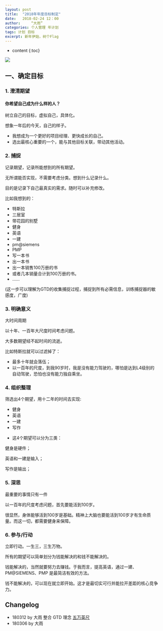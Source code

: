 ```yaml
---
layout: post
title:  "2018年年度目标制定"
date:   2018-02-24 12：00
author:     “大雨”
categories: 个人管理 年计划
tags: 计划 目标
excerpt: 新年伊始，树个Flag
---
```


* content
{:toc}

![][image-1]

## 一、确定目标

### 1. 澄清期望

#### 你希望自己成为什么样的人？

树立自己的目标，虚拟自己，具体化。

想象一年后的今天，自己的样子。

- 我想成为一个更好的项目经理、更快成长的自己。
- 选出最核心重要的一个，能与其他目标关联，带动其他活动。

### 2. 捕捉

记录期望，记录所能想到的所有期望。

无所谓能否实现，不需要考虑分类。想到什么记录什么。

目的是记录下自己最真实的需求。随时可以补充修改。

比如我想到的：

- 特斯拉
- 三居室
- 带花园的别墅
- 健身
- 英语
- 一建
- pm@siemens
- PMP
- 写一本书
- 出一本书
- 出一本销售100万册的书
- 或者几本销量合计到100万册的书。
- ……

(这一步可以理解为GTD的收集捕捉过程，捕捉到所有必需信息，训练捕捉器的敏感度，广度)

### 3. 明确意义

大时间周期

以十年、一百年大尺度时间考虑问题。

大多数期望经不起时间的流逝。

比如特斯拉就可以过滤掉了：

- 最多十年就会落伍；
- 以一百年的尺度，到我90岁时，我是没有能力驾驶的，哪怕是达到L4级别的自动驾驶，恐怕也没有能力独自乘坐。

### 4. 组织整理

筛选出4个期望，用十二年的时间去实现:

- 健身
- 英语
- 一建
- 写作

* 这4个期望可以分为三类：

健身是硬件；

英语和一建是输入；

写作是输出；

### 5. 深思

最重要的事情只有一件

以一百年的尺度考虑问题，首先要能活到100岁。

很显然，身体能够活到100岁是基础。精神上大脑也要能活到100岁才有生命质量。而这一切，都需要健身来保障。

### 6. 参与/行动

立即行动。一生三，三生万物。

所有的期望可以简单划分为钱能解决的和钱不能解决的。

钱能解决的，当然就要努力去赚钱。于我而言，提高英语，通过一建、PM@SIEMENS、PMP 是最简洁有效的方法。

钱不能解决的，可以现在就立即开始。这才是最切实可行并能拉开差距的核心竞争力。

## Changelog

- 180312 by 大雨 整合 GTD 理念 [五万英尺][image-2]
- 180306 by 大雨



[image-2]:    http://p4hi9syd4.bkt.clouddn.com/2018-03-12-5wanyingchi.png

[image-1]:	http://p4hi9syd4.bkt.clouddn.com/2018-03-08-avatar.jpg
